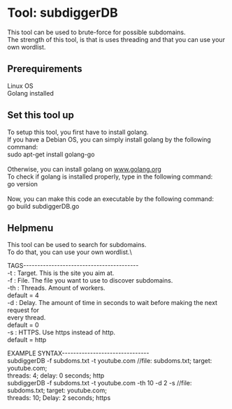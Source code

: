 # Tool: subdiggerDB
This tool can be used to brute-force for possible subdomains.\
The strength of this tool, is that is uses threading and that you can use your own wordlist.


## Prerequirements
Linux OS\
Golang installed


## Set this tool up
To setup this tool, you first have to install golang. \
If you have a Debian OS, you can simply install golang by the following command:\
  sudo apt-get install golang-go\
  \
Otherwise, you can install golang on www.golang.org
\
To check if golang is installed properly, type in the following command:\
  go version\
\
Now, you can make this code an executable by the following command:\
  go build subdiggerDB.go

## Helpmenu

This tool can be used to search for subdomains. \
To do that, you can use your own wordlist.\

TAGS-----------------------------------------\
-t	: Target. This is the site you aim at.\
-f	: File. The file you want to use to discover subdomains.\
-th	: Threads. Amount of workers.\
	  default = 4\
-d	: Delay. The amount of time in seconds to wait before making the next request for \
	  every thread.\
	  default = 0\
-s	: HTTPS. Use https instead of http.\
	  default = http


EXAMPLE SYNTAX-------------------------------\
subdiggerDB -f subdoms.txt -t youtube.com	  	  //file: subdoms.txt; target: youtube.com;\
							    threads: 4; delay: 0 seconds; http\
subdiggerDB -f subdoms.txt -t youtube.com -th 10 -d 2 -s  //file: subdoms.txt; target: youtube.com; \
							    threads: 10; Delay: 2 seconds; https
